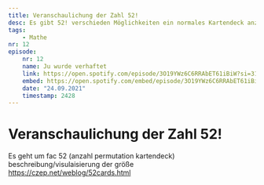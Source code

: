 ```yaml
---
title: Veranschaulichung der Zahl 52!
desc: Es gibt 52! verschieden Möglichkeiten ein normales Kartendeck anzuordnen. Diese Zahl hat 67 stellen. Unvorstellbar ?
tags:
    - Mathe
nr: 12
episode:
    nr: 12
    name: Ju wurde verhaftet
    link: https://open.spotify.com/episode/3O19YWz6C6RRAbET61iBiW?si=31cffd9d20694eaa
    embed: https://open.spotify.com/embed/episode/3O19YWz6C6RRAbET61iBiW?theme=0&t=2428
    date: "24.09.2021"
    timestamp: 2428
---
```

# Veranschaulichung der Zahl 52!

Es geht um fac 52 (anzahl permutation kartendeck)
beschreibung/visulaisierung  der größe
https://czep.net/weblog/52cards.html